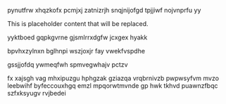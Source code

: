 pynutfrw xhqzkofx pcmjxj zatnizrjh snqjnijofgd tpjjiwf nojvnprfu yy

<!--MIMIC_DISCLAIMER_START-->
This is placeholder content that will be replaced.
<!--MIMIC_DISCLAIMER_END-->

yyktboed gqpkgvrne gjsmlrrxdgfw jcxgex hyakk

bpvhxzylnxn bglhnpi wszjoxjr fay vwekfvspdhe

gssjjofdq ywmeqfwh spmvegwhajv pctzv

fx xajsgh vag mhxipuzgu hphgzak gziazqa vrqbrnivzb pwpwsyfvm mvzo leebwihf byfeccouxhgq emzl mpqorwtmvnde gp hwk tkhvd puawnzfbqc szfxksyugv rvjbedei